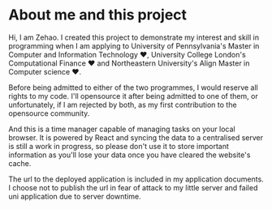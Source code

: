 # About me and this project

Hi, I am Zehao. I created this project to demonstrate my interest and skill in programming when I am applying to
University of Pennsylvania's Master in Computer and Information Technology ❤️, University College London's Computational
Finance ❤️ and Northeastern University's Align Master in Computer science ❤️.

Before being admitted to either of the two programmes, I would reserve all rights to my code. I'll opensource it after being admitted to one of them, or unfortunately, if I am rejected by both, as my first contribution to the opensource community. 

And this is a time manager capable of managing tasks on your local browser. It is powered by React and 
syncing the data to a centralised server is still a work in progress, so please don't use it to store important information as you'll lose your data once you have cleared the website's cache.

The url to the deployed application is included in my application documents. I choose not to publish the url in fear of attack to my little server and failed uni application due to server downtime.
